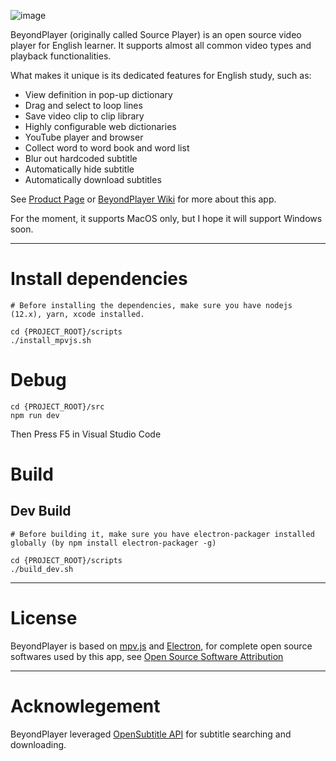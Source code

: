 ![image](https://user-images.githubusercontent.com/44904628/153615541-ddd54ca1-aed6-4834-9ea6-d785691f4ea6.png)


BeyondPlayer (originally called Source Player) is an open source video player for English learner. It supports almost all common video types and playback functionalities.

What makes it unique is its dedicated features for English study, such as:

-   View definition in pop-up dictionary
-   Drag and select to loop lines
-   Save video clip to clip library
-   Highly configurable web dictionaries
-   YouTube player and browser
-   Collect word to word book and word list
-   Blur out hardcoded subtitle
-   Automatically hide subtitle
-   Automatically download subtitles

See [Product Page](https://circleapps.co/) or [BeyondPlayer Wiki](https://github.com/circleapps/beyondplayer/wiki) for more about this app.

For the moment, it supports MacOS only, but I hope it will support Windows soon.

---

# Install dependencies

```
# Before installing the dependencies, make sure you have nodejs (12.x), yarn, xcode installed.

cd {PROJECT_ROOT}/scripts
./install_mpvjs.sh
```

# Debug

```
cd {PROJECT_ROOT}/src
npm run dev
```

Then Press F5 in Visual Studio Code

# Build

## Dev Build

```
# Before building it, make sure you have electron-packager installed globally (by npm install electron-packager -g)

cd {PROJECT_ROOT}/scripts
./build_dev.sh
```

---

# License

BeyondPlayer is based on [mpv.js](https://github.com/Kagami/mpv.js/) and [Electron](https://electronjs.org/), for complete open source softwares used by this app, see
[Open Source Software Attribution](https://github.com/circleapps/sourceplayer/wiki/Open-Source-Software-Attribution)

---

# Acknowlegement

BeyondPlayer leveraged [OpenSubtitle API](https://opensubtitles.org) for subtitle searching and downloading.
